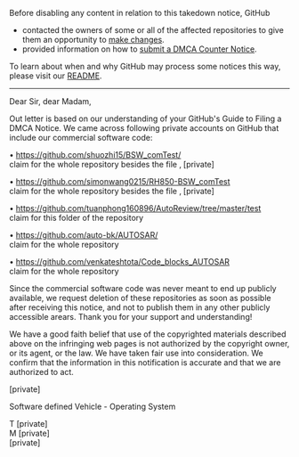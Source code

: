Before disabling any content in relation to this takedown notice, GitHub
- contacted the owners of some or all of the affected repositories to give them an opportunity to [make changes](https://docs.github.com/en/github/site-policy/dmca-takedown-policy#a-how-does-this-actually-work).
- provided information on how to [submit a DMCA Counter Notice](https://docs.github.com/en/articles/guide-to-submitting-a-dmca-counter-notice).

To learn about when and why GitHub may process some notices this way, please visit our [README](https://github.com/github/dmca/blob/master/README.md#anatomy-of-a-takedown-notice).

---

Dear Sir, dear Madam,

Out letter is based on our understanding of your GitHub's Guide to Filing a DMCA Notice. We came across following private accounts on GitHub that include our commercial software code:

 
• https://github.com/shuozhi15/BSW_comTest/  
claim for the whole repository besides the file ‚ [private]  
 
• https://github.com/simonwang0215/RH850-BSW_comTest  
claim for the whole repository besides the file ‚ [private]

• https://github.com/tuanphong160896/AutoReview/tree/master/test  
claim for this folder of the repository

• https://github.com/auto-bk/AUTOSAR/  
claim for the whole repository

• https://github.com/venkateshtota/Code_blocks_AUTOSAR  
claim for the whole repository

 

Since the commercial software code was never meant to end up publicly available, we request deletion of these repositories as soon as possible after receiving this notice, and not to publish them in any other publicly accessible arears. Thank you for your support and understanding!

We have a good faith belief that use of the copyrighted materials described above on the infringing web pages is not authorized by the copyright owner, or its agent, or the law. We have taken fair use into consideration. We confirm that the information in this notification is accurate and that we are authorized to act.

[private]

Software defined Vehicle - Operating System

T [private]  
M [private]  
[private]  
